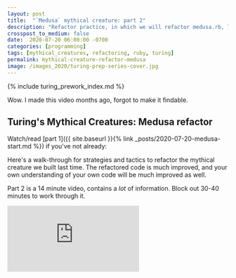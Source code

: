 ```yaml
---
layout: post
title:  "`Medusa` mythical creature: part 2"
description: "Refactor practice, in which we will refactor medusa.rb, learn more about Ruby, object-oriented design, and clean code"
crosspost_to_medium: false
date:  2020-07-20 06:00:00 -0700
categories: [programming]
tags: [mythical_creatures, refactoring, ruby, turing]
permalink: mythical-creature-refactor-medusa
image: /images_2020/turing-prep-series-cover.jpg
---
```


{% include turing_prework_index.md %}


Wow. I made this video months ago, forgot to make it findable.

## Turing's Mythical Creatures: Medusa refactor

Watch/read [part 1]({{ site.baseurl }}{% link _posts/2020-07-20-medusa-start.md %}) if you've not already:

Here's a walk-through for strategies and tactics to refactor the mythical creature we built last time. The refactored code is much improved, and your own understanding of your own code will be much improved as well.

Part 2 is a 14 minute video, contains a _lot_ of information. Block out 30-40 minutes to work through it. 

<div class="container">
<iframe class="video" src="https://www.youtube.com/embed/RziKZL0pLfc" frameborder="0" allow="accelerometer; autoplay; encrypted-media; gyroscope; picture-in-picture" allowfullscreen></iframe>
</div>
